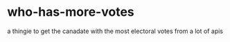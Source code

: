 # who-has-more-votes
a thingie to get the canadate with the most electoral votes from a lot of apis
